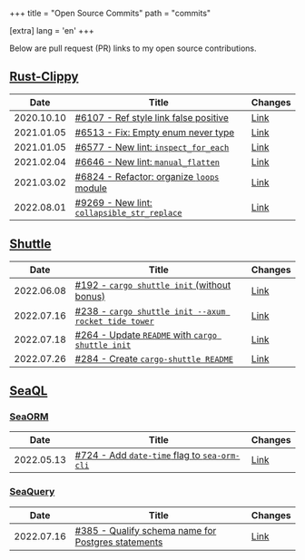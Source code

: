 +++
title = "Open Source Commits"
path = "commits"

[extra]
lang = 'en'
+++

Below are pull request (PR) links to my open source contributions.

## [Rust-Clippy](https://github.com/rust-lang/rust-clippy)

| Date       | Title                                                      | Changes              |
| ---------- | ---------------------------------------------------------- | -------------------- |
| 2020.10.10 | [#6107 - Ref style link false positive][clippy-6107]       | [Link][clippy-6107c] |
| 2021.01.05 | [#6513 - Fix: Empty enum never type][clippy-6513]          | [Link][clippy-6513c] |
| 2021.01.05 | [#6577 - New lint: `inspect_for_each`][clippy-6577]        | [Link][clippy-6577c] |
| 2021.02.04 | [#6646 - New lint: `manual_flatten`][clippy-6646]          | [Link][clippy-6646c] |
| 2021.03.02 | [#6824 - Refactor: organize `loops` module][clippy-6824]   | [Link][clippy-6824c] |
| 2022.08.01 | [#9269 - New lint: `collapsible_str_replace`][clippy-9269] | [Link][clippy-9269c] |

[clippy-6107]: https://github.com/rust-lang/rust-clippy/pull/6107
[clippy-6107c]: https://github.com/rust-lang/rust-clippy/pull/6107/files
[clippy-6513]: https://github.com/rust-lang/rust-clippy/pull/6513
[clippy-6513c]: https://github.com/rust-lang/rust-clippy/pull/6513/files
[clippy-6577]: https://github.com/rust-lang/rust-clippy/pull/6577
[clippy-6577c]: https://github.com/rust-lang/rust-clippy/pull/6577/files
[clippy-6646]: https://github.com/rust-lang/rust-clippy/pull/6646
[clippy-6646c]: https://github.com/rust-lang/rust-clippy/pull/6646/files
[clippy-6824]: https://github.com/rust-lang/rust-clippy/pull/6824
[clippy-6824c]: https://github.com/rust-lang/rust-clippy/pull/6824/files
[clippy-9269]: https://github.com/rust-lang/rust-clippy/pull/9269
[clippy-9269c]: https://github.com/rust-lang/rust-clippy/pull/9269/files

## [Shuttle](https://github.com/shuttle-hq/shuttle)

| Date       | Title                                                               | Changes              |
| ---------- | ------------------------------------------------------------------- | -------------------- |
| 2022.06.08 | [#192 - `cargo shuttle init` (without bonus)][shuttle-192]          | [Link][shuttle-192c] |
| 2022.07.16 | [#238 - `cargo shuttle init --axum rocket tide tower`][shuttle-238] | [Link][shuttle-238c] |
| 2022.07.18 | [#264 - Update `README` with `cargo shuttle init`][shuttle-264]     | [Link][shuttle-264c] |
| 2022.07.26 | [#284 - Create `cargo-shuttle README`][shuttle-284]                 | [Link][shuttle-284c] |

[shuttle-192]: https://github.com/shuttle-hq/shuttle/pull/192
[shuttle-192c]: https://github.com/shuttle-hq/shuttle/pull/192/files
[shuttle-238]: https://github.com/shuttle-hq/shuttle/pull/238
[shuttle-238c]: https://github.com/shuttle-hq/shuttle/pull/238/files
[shuttle-264]: https://github.com/shuttle-hq/shuttle/pull/264
[shuttle-264c]: https://github.com/shuttle-hq/shuttle/pull/264/files
[shuttle-284]: https://github.com/shuttle-hq/shuttle/pull/284
[shuttle-284c]: https://github.com/shuttle-hq/shuttle/pull/284/files

## [SeaQL](https://github.com/SeaQL)

### [SeaORM](https://github.com/SeaQL/sea-orm)

| Date       | Title                                                       | Changes              |
| ---------- | ----------------------------------------------------------- | -------------------- |
| 2022.05.13 | [#724 - Add `date-time` flag to `sea-orm-cli`][sea-orm-724] | [Link][sea-orm-724c] |

[sea-orm-724]: https://github.com/SeaQL/sea-orm/pull/724
[sea-orm-724c]: https://github.com/SeaQL/sea-orm/pull/724/files

### [SeaQuery](https://github.com/SeaQL/sea-query)

| Date       | Title                                                               | Changes                |
| ---------- | ------------------------------------------------------------------- | ---------------------- |
| 2022.07.16 | [#385 - Qualify schema name for Postgres statements][sea-query-385] | [Link][sea-query-385c] |

[sea-query-385]: https://github.com/SeaQL/sea-query/pull/385
[sea-query-385c]: https://github.com/SeaQL/sea-query/pull/385/files